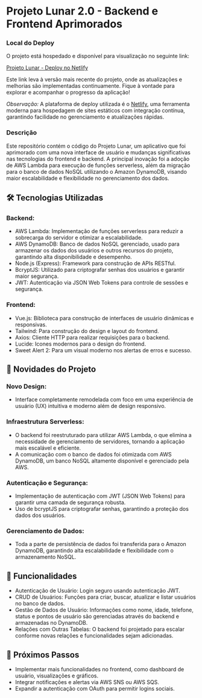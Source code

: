# Projeto Lunar 2.0 - Backend e Frontend Aprimorados
### Local do Deploy

O projeto está hospedado e disponível para visualização no seguinte link:

[Projeto Lunar - Deploy no Netlify](https://projetolunar.netlify.app/)

Este link leva à versão mais recente do projeto, onde as atualizações e melhorias são implementadas continuamente. Fique à vontade para explorar e acompanhar o progresso da aplicação!

*Observação:* A plataforma de deploy utilizada é o [Netlify](https://www.netlify.com/), uma ferramenta moderna para hospedagem de sites estáticos com integração contínua, garantindo facilidade no gerenciamento e atualizações rápidas.

### Descrição
Este repositório contém o código do Projeto Lunar, um aplicativo que foi aprimorado com uma nova interface de usuário e mudanças significativas nas tecnologias do frontend e backend. A principal inovação foi a adoção de AWS Lambda para execução de funções serverless, além da migração para o banco de dados NoSQL utilizando o Amazon DynamoDB, visando maior escalabilidade e flexibilidade no gerenciamento dos dados.

## 🛠️ Tecnologias Utilizadas
### Backend:

 - AWS Lambda: Implementação de funções serverless para reduzir a sobrecarga do servidor e otimizar a escalabilidade.
 - AWS DynamoDB: Banco de dados NoSQL gerenciado, usado para armazenar os dados dos usuários e outros recursos do projeto, garantindo alta disponibilidade e desempenho.
 - Node.js (Express): Framework para construção de APIs RESTful.
 - BcryptJS: Utilizado para criptografar senhas dos usuários e garantir maior segurança.
 - JWT: Autenticação via JSON Web Tokens para controle de sessões e segurança.

### Frontend:

 - Vue.js: Biblioteca para construção de interfaces de usuário dinâmicas e responsivas.
 - Tailwind: Para construção do design e layout do frontend.
 - Axios: Cliente HTTP para realizar requisições para o backend.
 - Lucide: Icones modernos para o design do frontend.
 - Sweet Alert 2: Para um visual moderno nos alertas de erros e sucesso.

## 🚀 Novidades do Projeto
### Novo Design:

 - Interface completamente remodelada com foco em uma experiência de usuário (UX) intuitiva e moderno além de design responsivo.

### Infraestrutura Serverless:

 - O backend foi reestruturado para utilizar AWS Lambda, o que elimina a necessidade de gerenciamento de servidores, tornando a aplicação mais escalável e eficiente.
 - A comunicação com o banco de dados foi otimizada com AWS DynamoDB, um banco NoSQL altamente disponível e gerenciado pela AWS.

### Autenticação e Segurança:

 - Implementação de autenticação com JWT (JSON Web Tokens) para garantir uma camada de segurança robusta.
 - Uso de bcryptJS para criptografar senhas, garantindo a proteção dos dados dos usuários.

### Gerenciamento de Dados:

 - Toda a parte de persistência de dados foi transferida para o Amazon DynamoDB, garantindo alta escalabilidade e flexibilidade com o armazenamento NoSQL.

## 🔧 Funcionalidades
 - Autenticação de Usuário: Login seguro usando autenticação JWT.
 - CRUD de Usuários: Funções para criar, buscar, atualizar e listar usuários no banco de dados.
 - Gestão de Dados de Usuário: Informações como nome, idade, telefone, status e pontos de usuário são gerenciadas através do backend e armazenadas no DynamoDB.
 - Relações com Outras Tabelas: O backend foi projetado para escalar conforme novas relações e funcionalidades sejam adicionadas.

## 🌱 Próximos Passos
 - Implementar mais funcionalidades no frontend, como dashboard de usuário, visualizações e gráficos.
 - Integrar notificações e alertas via AWS SNS ou AWS SQS.
 - Expandir a autenticação com OAuth para permitir logins sociais.
